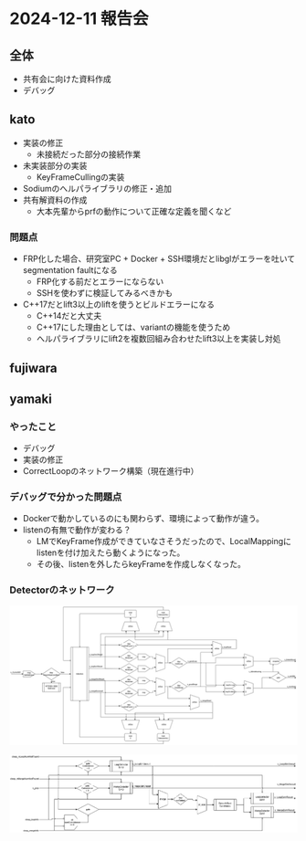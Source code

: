 # 2024-12-11 報告会

## 全体

- 共有会に向けた資料作成
- デバッグ

## kato

- 実装の修正
  - 未接続だった部分の接続作業
- 未実装部分の実装
  - KeyFrameCullingの実装
- Sodiumのへルパライブラリの修正・追加
- 共有解資料の作成
  - 大本先輩からprfの動作について正確な定義を聞くなど

### 問題点

- FRP化した場合、研究室PC + Docker + SSH環境だとlibglがエラーを吐いてsegmentation faultになる
  - FRP化する前だとエラーにならない
  - SSHを使わずに検証してみるべきかも
- C++17だとlift3以上のliftを使うとビルドエラーになる
  - C++14だと大丈夫
  - C++17にした理由としては、variantの機能を使うため
  - へルパライブラリにlift2を複数回組み合わせたlift3以上を実装し対処

## fujiwara

## yamaki

### やったこと

- デバッグ
- 実装の修正
- CorrectLoopのネットワーク構築（現在進行中）

### デバッグで分かった問題点

- Dockerで動かしているのにも関わらず、環境によって動作が違う。
- listenの有無で動作が変わる？
  - LMでKeyFrame作成ができていなさそうだったので、LocalMappingにlistenを付け加えたら動くようになった。
  - その後、listenを外したらkeyFrameを作成しなくなった。

### Detectorのネットワーク

![Detector-全体のネットワーク](../images/Detector-全体のネットワーク.png)

![Detector-Detectors](../images/Detector-Detectors.png)
